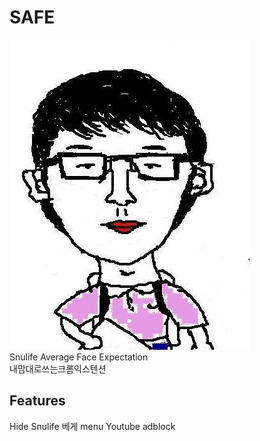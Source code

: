 # SAFE
![서평외상짤](./safe.jpg)  
Snulife Average Face Expectation  
내맘대로쓰는크롬익스텐션  

## Features

Hide Snulife 베게 menu
Youtube adblock
